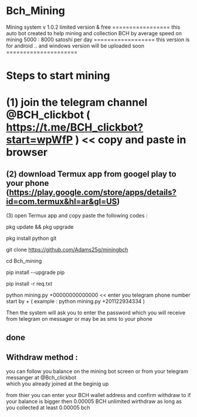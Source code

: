 # Bch_Mining
Mining system v 1.0.2  limited version & free    =================
this auto bot created to help mining and collection BCH by average speed on mining  5000 : 8000 satoshi per day ==================
this version is for android .. and windows version will be uploaded soon  =====================

Steps to start mining 
========
(1) join the telegram channel @BCH_clickbot  (   https://t.me/BCH_clickbot?start=wpWfP  )  << copy and paste in browser 
========
(2) download Termux app from googel play to your phone  (https://play.google.com/store/apps/details?id=com.termux&hl=ar&gl=US)
-------------
(3) open Termux app and copy paste the following codes : 

 pkg update && pkg upgrade
 
 pkg install python git 
 
 git clone https://github.com/Adams25g/miningbch
 
 cd Bch_mining
 
 pip install --upgrade pip
 
 pip install -r req.txt
 
 python mining.py +00000000000000            << enter you telegram phone number start by + ( example : python mining.py +201122934334 )
 
 Then the system will ask you to enter the password which you will receive from telegram on messager or may be as sms to your phone 
 
 done 
 --------------------------------------------------------------------------
 
 Withdraw method : 
 --------------------------------------------------
 
 you can follow you balance on the mining bot screen 
 or from your telegram messanger at @Bch_clickbot  
 which you already joined at the beginig up 
 
 from thier you can enter your BCH wallet address and confirm
 withdraw to if your balance is bigger then 0.00005 BCH 
 unlimited wirthdraw as long as you collected at least 0.00005 bch 
 
 
